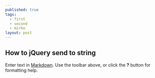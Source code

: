 ```yaml
---
published: true
tags: 
  - first
  - second
  - mirko
layout: post
---
```


## How to jQuery send to string

Enter text in [Markdown](http://daringfireball.net/projects/markdown/). Use the toolbar above, or click the **?** button for formatting help.